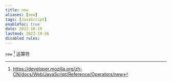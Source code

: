 ```yaml
---
title: new
aliases: [new]
tags: [JavaScript]
enableToc: true
date: 2022-10-19
lastmod: 2022-10-26
disabled rules: 
---
```


`new` [^1] 运算符

[^1]: <https://developer.mozilla.org/zh-CN/docs/Web/JavaScript/Reference/Operators/new>
